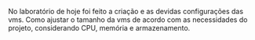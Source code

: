 No laboratório de hoje foi feito a criação e as devidas configurações das vms. Como ajustar o tamanho da vms de acordo com as necessidades do projeto, considerando CPU, memória e armazenamento.

